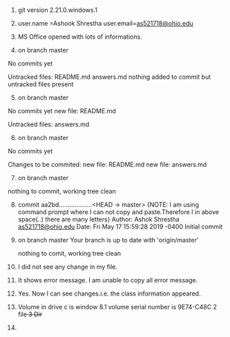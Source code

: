 1. git version 2.21.0.windows.1

2. user.name =Ashook Shrestha
user.email=as521718@ohio.edu

3. MS Office opened with lots of informations.

4. on branch master

No commits yet

Untracked files:
    README.md
    answers.md
nothing added to commit but untracked files present

5. on branch master

No commits yet
    new file: README.md

Untracked files:
    answers.md

6. on branch master

No commits yet

Changes to be commited:
    new file: README.md
    new file: answers.md

7. on branch master

nothing to commit, working tree clean

8. commit aa2bd...................<HEAD -> master> {NOTE: I am using command prompt where I can not copy and paste.Therefore I in above space(..) there are many letters}
Author: Ashok Shrestha <as521718@ohio.edu>
Date: Fri May 17 15:59:28 2019 -0400
    Initial commit

9. on branch master
    Your branch is up to date with 'origin/master'

    nothing to comit, working tree clean

10. I did not see any change in my file.

11. It shows error message. I am unable to copy all error message.

12. Yes. Now I can see changes.i.e. the class information appeared.

13. Volume in drive c is window 8.1
    volume serial number is 9E74-C48C
    2 file<s>
    3 Dir<s>

14. 

